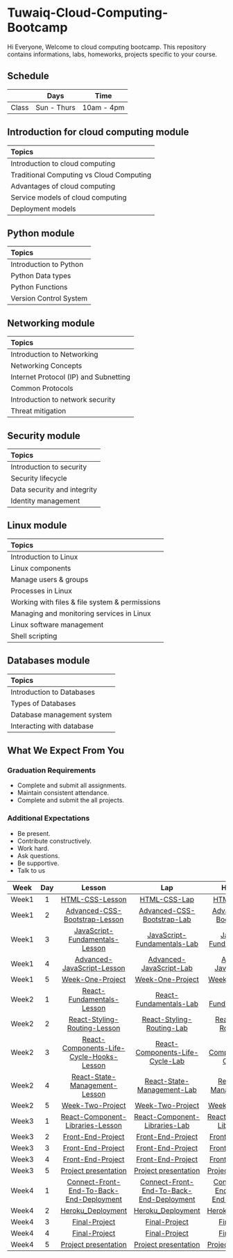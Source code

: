# Tuwaiq-Cloud-Computing-Bootcamp

Hi Everyone, Welcome to cloud computing bootcamp. This repository contains informations, labs, homeworks, projects specific to your course.

## Schedule
|  | Days | Time |
| --- | ------------- | ------------- |
| Class | Sun - Thurs  | 10am - 4pm  |



## Introduction for cloud computing module


| Topics |
| :--- |
| Introduction to cloud computing  |
| Traditional Computing vs Cloud Computing  |
| Advantages of cloud computing | 
| Service models of cloud computing  |
| Deployment models | 



## Python module

| Topics |
| :--- |
| Introduction to Python  |
| Python Data types  |
| Python Functions  | 
| Version Control System |

## Networking module

| Topics |
| :--- |
| Introduction to Networking  | 
| Networking Concepts |
| Internet Protocol (IP) and Subnetting   |
| Common Protocols |
| Introduction to network security |
| Threat mitigation |

## Security module

| Topics |
| :--- |
| Introduction to security | 
| Security lifecycle  |
| Data security and integrity   |
| Identity management |

## Linux module

| Topics |
| :--- |
| Introduction to Linux  | 
| Linux components |
| Manage users & groups |
| Processes in Linux  |
| Working with files & file system & permissions |
| Managing and monitoring services in Linux |
| Linux software management |
| Shell scripting |

## Databases module

| Topics |
| :--- |
| Introduction to Databases | 
| Types of Databases |
| Database management system   |
| Interacting with database |

## What We Expect From You
### Graduation Requirements
* Complete and submit all assignments.
* Maintain consistent attendance.
* Complete and submit the all projects.
### Additional Expectations
* Be present.
* Contribute constructively.
* Work hard.
* Ask questions.
* Be supportive.
* Talk to us

| Week | Day | Lesson | Lap | HomeWork |
|:----:|:---:|:------:|:---:|:--------:|
| Week1| 1   |[HTML-CSS-Lesson](https://github.com/Tuwaiq-JavaScript/HTML-CSS-Lesson)|[HTML-CSS-Lap](https://github.com/Tuwaiq-JavaScript/HTML-CSS-Lap)|[HTML-CSS-HW](https://github.com/Tuwaiq-JavaScript/HTML-CSS-HW)
| Week1| 2   |[Advanced-CSS-Bootstrap-Lesson](https://github.com/Tuwaiq-JavaScript/Advanced-CSS-Bootstrap-Lesson)|[Advanced-CSS-Bootstrap-Lab](https://github.com/Tuwaiq-JavaScript/Advanced-CSS-Bootstrap-Lab)|[Advanced-CSS-Bootstrap-HW](https://github.com/Tuwaiq-JavaScript/Advanced-CSS-Bootstrap-HW)
| Week1| 3   |[JavaScript-Fundamentals-Lesson](https://github.com/Tuwaiq-JavaScript/JavaScript-Fundamentals-Lesson)|[JavaScript-Fundamentals-Lab](https://github.com/Tuwaiq-JavaScript/JavaScript-Fundamentals-Lab)|[JavaScript-Fundamentals-HW](https://github.com/Tuwaiq-JavaScript/JavaScript-Fundamentals-HW)
| Week1| 4   |[Advanced-JavaScript-Lesson](https://github.com/Tuwaiq-JavaScript/Advanced-JavaScript-Lesson)|[Advanced-JavaScript-Lab](https://github.com/Tuwaiq-JavaScript/Advanced-JavaScript-Lab)|[Advanced-JavaScript-HW](https://github.com/Tuwaiq-JavaScript/Advanced-JavaScript-HW)
| Week1| 5   |[Week-One-Project](https://github.com/Tuwaiq-JavaScript/Week-One-Project)|[Week-One-Project](https://github.com/Tuwaiq-JavaScript/Week-One-Project) | [Week-One-Project](https://github.com/Tuwaiq-JavaScript/Week-One-Project)
| Week2| 1   |[React-Fundamentals-Lesson](https://github.com/Tuwaiq-JavaScript/React-Fundamentals-Lesson)|[React-Fundamentals-Lab](https://github.com/Tuwaiq-JavaScript/React-Fundamentals-Lab)|[React-Fundamentals-HW](https://github.com/Tuwaiq-JavaScript/React-Fundamentals-HW)
| Week2| 2   |[React-Styling-Routing-Lesson](https://github.com/Tuwaiq-JavaScript/React-Styling-Routing-Lesson)|[React-Styling-Routing-Lab](https://github.com/Tuwaiq-JavaScript/React-Styling-Routing-Lab)|[React-Styling-Routing-HW](https://github.com/Tuwaiq-JavaScript/React-Styling-Routing-HW)
| Week2| 3   |[React-Components-Life-Cycle-Hooks-Lesson](https://github.com/Tuwaiq-JavaScript/React-Components-Life-Cycle-Lesson)|[React-Components-Life-Cycle-Lab](https://github.com/Tuwaiq-JavaScript/React-Components-Life-Cycle-Lab)|[React-Components-Life-Cycle-HW](https://github.com/Tuwaiq-JavaScript/React-Components-Life-Cycle-HW)
| Week2| 4   |[React-State-Management-Lesson](https://github.com/Tuwaiq-JavaScript/React-State-Management-Lesson)|[React-State-Management-Lab](https://github.com/Tuwaiq-JavaScript/React-State-Management-Lab)|[React-State-Management-HW](https://github.com/Tuwaiq-JavaScript/React-State-Management-HW)
| Week2| 5   |[Week-Two-Project](https://github.com/Tuwaiq-JavaScript/Week-Two-Project)|[Week-Two-Project](https://github.com/Tuwaiq-JavaScript/Week-Two-Project)|[Week-Two-Project](https://github.com/Tuwaiq-JavaScript/Week-Two-Project)
| Week3| 1   |[React-Component-Libraries-Lesson](https://github.com/Tuwaiq-JavaScript/React-Component-Libraries-Lesson)|[React-Component-Libraries-Lab](https://github.com/Tuwaiq-JavaScript/React-Component-Libraries-Lab)|[React-Component-Libraries-HW](https://github.com/Tuwaiq-JavaScript/React-Component-Libraries-HW)
| Week3| 2   |[Front-End-Project](https://github.com/Tuwaiq-JavaScript/Front-End-Project)|[Front-End-Project](https://github.com/Tuwaiq-JavaScript/Front-End-Project)|[Front-End-Project](https://github.com/Tuwaiq-JavaScript/Front-End-Project)
| Week3| 3   |[Front-End-Project](https://github.com/Tuwaiq-JavaScript/Front-End-Project) |[Front-End-Project](https://github.com/Tuwaiq-JavaScript/Front-End-Project)|[Front-End-Project](https://github.com/Tuwaiq-JavaScript/Front-End-Project)
| Week3| 4   |[Front-End-Project](https://github.com/Tuwaiq-JavaScript/Front-End-Project) |[Front-End-Project](https://github.com/Tuwaiq-JavaScript/Front-End-Project) |[Front-End-Project](https://github.com/Tuwaiq-JavaScript/Front-End-Project)
| Week3| 5   |[Project presentation ](https://github.com/Tuwaiq-JavaScript/Front-End-Project)|[Project presentation ](https://github.com/Tuwaiq-JavaScript/Front-End-Project) |[Project presentation ](https://github.com/Tuwaiq-JavaScript/Front-End-Project)
| Week4| 1   |[Connect-Front-End-To-Back-End-Deployment](https://github.com/Tuwaiq-JavaScript/Connect-Front-End-To-Back-End-Deployment)  |[Connect-Front-End-To-Back-End-Deployment](https://github.com/Tuwaiq-JavaScript/Connect-Front-End-To-Back-End-Deployment)  |[Connect-Front-End-To-Back-End-Deployment](https://github.com/Tuwaiq-JavaScript/Connect-Front-End-To-Back-End-Deployment)
| Week4| 2   |[Heroku_Deployment](https://github.com/Tuwaiq-JavaScript/Heroku_Deployment)  |[Heroku_Deployment](https://github.com/Tuwaiq-JavaScript/Heroku_Deployment)  |[Heroku_Deployment](https://github.com/Tuwaiq-JavaScript/Heroku_Deployment)
| Week4| 3   |[Final-Project](https://github.com/Tuwaiq-JavaScript/Final-Project)|[Final-Project](https://github.com/Tuwaiq-JavaScript/Final-Project) |[Final-Project](https://github.com/Tuwaiq-JavaScript/Final-Project)
| Week4| 4   |[Final-Project](https://github.com/Tuwaiq-JavaScript/Final-Project) |[Final-Project](https://github.com/Tuwaiq-JavaScript/Final-Project) |[Final-Project](https://github.com/Tuwaiq-JavaScript/Final-Project)
| Week4| 5   |[Project presentation](https://github.com/Tuwaiq-JavaScript/Final-Project)  |[Project presentation](https://github.com/Tuwaiq-JavaScript/Final-Project)  |[Project presentation](https://github.com/Tuwaiq-JavaScript/Final-Project)

